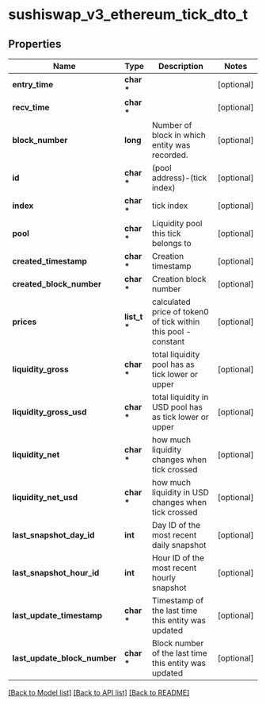 # sushiswap_v3_ethereum_tick_dto_t

## Properties
Name | Type | Description | Notes
------------ | ------------- | ------------- | -------------
**entry_time** | **char \*** |  | [optional] 
**recv_time** | **char \*** |  | [optional] 
**block_number** | **long** | Number of block in which entity was recorded. | [optional] 
**id** | **char \*** | (pool address)-(tick index) | [optional] 
**index** | **char \*** | tick index | [optional] 
**pool** | **char \*** | Liquidity pool this tick belongs to | [optional] 
**created_timestamp** | **char \*** | Creation timestamp | [optional] 
**created_block_number** | **char \*** | Creation block number | [optional] 
**prices** | **list_t \*** | calculated price of token0 of tick within this pool - constant | [optional] 
**liquidity_gross** | **char \*** | total liquidity pool has as tick lower or upper | [optional] 
**liquidity_gross_usd** | **char \*** | total liquidity in USD pool has as tick lower or upper | [optional] 
**liquidity_net** | **char \*** | how much liquidity changes when tick crossed | [optional] 
**liquidity_net_usd** | **char \*** | how much liquidity in USD changes when tick crossed | [optional] 
**last_snapshot_day_id** | **int** | Day ID of the most recent daily snapshot | [optional] 
**last_snapshot_hour_id** | **int** | Hour ID of the most recent hourly snapshot | [optional] 
**last_update_timestamp** | **char \*** | Timestamp of the last time this entity was updated | [optional] 
**last_update_block_number** | **char \*** | Block number of the last time this entity was updated | [optional] 

[[Back to Model list]](../README.md#documentation-for-models) [[Back to API list]](../README.md#documentation-for-api-endpoints) [[Back to README]](../README.md)


